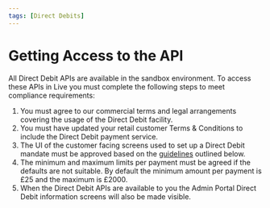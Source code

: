 ```yaml
---
tags: [Direct Debits]
---
```


# Getting Access to the API

All Direct Debit APIs are available in the sandbox environment. To access these APIs in Live you must complete the following steps to meet compliance requirements:

1. You must agree to our commercial terms and legal arrangements covering the usage of the Direct Debit facility.
2. You must have updated your retail customer Terms & Conditions to include the Direct Debit payment service.
3. The UI of the customer facing screens used to set up a Direct Debit mandate must be approved based on the  [guidelines](./UI-Guidelines.md) outlined below.
4. The minimum and maximum limits per payment must be agreed if the defaults are not suitable. By default the minimum amount per payment is £25 and the maximum is £2000.
5. When the Direct Debit APIs are available to you the Admin Portal Direct Debit information screens will also be made visible.